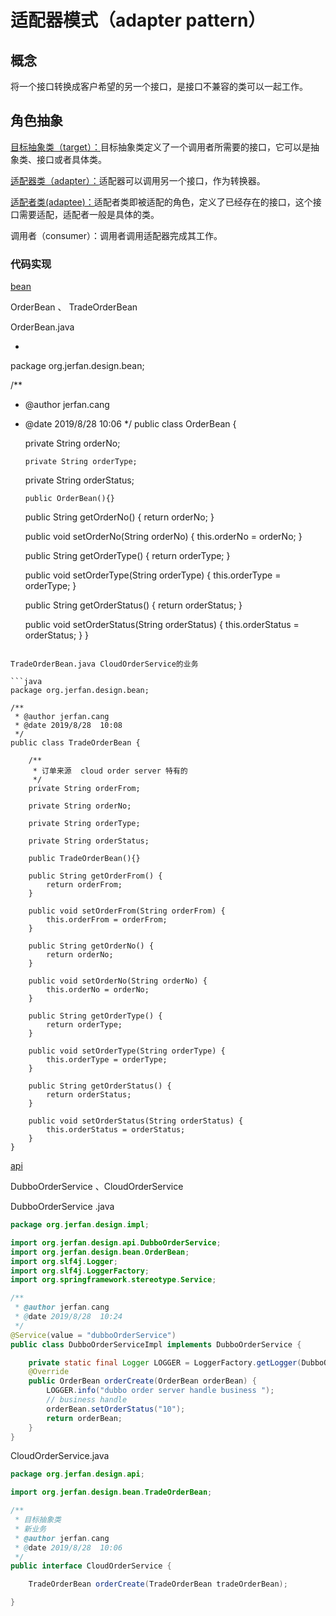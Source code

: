 # 适配器模式（adapter pattern）

## 概念

​        将一个接口转换成客户希望的另一个接口，是接口不兼容的类可以一起工作。

## 角色抽象

<u>目标抽象类（target）：</u>目标抽象类定义了一个调用者所需要的接口，它可以是抽象类、接口或者具体类。

<u>适配器类（adapter）：</u>适配器可以调用另一个接口，作为转换器。

<u>适配者类(adaptee)：</u>适配者类即被适配的角色，定义了已经存在的接口，这个接口需要适配，适配者一般是具体的类。

调用者（consumer）：调用者调用适配器完成其工作。



### 代码实现

<u>bean</u>

  OrderBean 、 TradeOrderBean

OrderBean.java

 * ```java
 package org.jerfan.design.bean;

/**
    
- @author jerfan.cang
    
- @date 2019/8/28  10:06
      */
  public class OrderBean {
    
  private String orderNo;
    
      private String orderType;
    
  private String orderStatus;
    
      public OrderBean(){}
    
  public String getOrderNo() {
          return orderNo;
      }
    
  public void setOrderNo(String orderNo) {
          this.orderNo = orderNo;
      }
    
  public String getOrderType() {
          return orderType;
      }
    
  public void setOrderType(String orderType) {
          this.orderType = orderType;
      }
    
  public String getOrderStatus() {
       return orderStatus;
   }
 
   public void setOrderStatus(String orderStatus) {
       this.orderStatus = orderStatus;
   }
   }
 ```
 
 TradeOrderBean.java CloudOrderService的业务
 
 ```java
 package org.jerfan.design.bean;
 
 /**
  * @author jerfan.cang
  * @date 2019/8/28  10:08
  */
 public class TradeOrderBean {
 
     /**
      * 订单来源  cloud order server 特有的
      */
     private String orderFrom;
 
     private String orderNo;
 
     private String orderType;
 
     private String orderStatus;
 
     public TradeOrderBean(){}
 
     public String getOrderFrom() {
         return orderFrom;
     }
 
     public void setOrderFrom(String orderFrom) {
         this.orderFrom = orderFrom;
     }
 
     public String getOrderNo() {
         return orderNo;
     }
 
     public void setOrderNo(String orderNo) {
         this.orderNo = orderNo;
     }
 
     public String getOrderType() {
         return orderType;
     }
 
     public void setOrderType(String orderType) {
         this.orderType = orderType;
     }
 
     public String getOrderStatus() {
         return orderStatus;
     }
 
     public void setOrderStatus(String orderStatus) {
         this.orderStatus = orderStatus;
     }
 }
 
 ```
 
 <u>api</u>
 
 DubboOrderService 、CloudOrderService
 
 DubboOrderService .java
 
 ```java
 package org.jerfan.design.impl;
 
 import org.jerfan.design.api.DubboOrderService;
 import org.jerfan.design.bean.OrderBean;
 import org.slf4j.Logger;
 import org.slf4j.LoggerFactory;
 import org.springframework.stereotype.Service;
 
 /**
  * @author jerfan.cang
  * @date 2019/8/28  10:24
  */
 @Service(value = "dubboOrderService")
 public class DubboOrderServiceImpl implements DubboOrderService {
 
     private static final Logger LOGGER = LoggerFactory.getLogger(DubboOrderServiceImpl.class);
     @Override
     public OrderBean orderCreate(OrderBean orderBean) {
         LOGGER.info("dubbo order server handle business ");
         // business handle
         orderBean.setOrderStatus("10");
         return orderBean;
     }
 }
 
 ```
 
 
 
 CloudOrderService.java
 
 ```java
 package org.jerfan.design.api;
 
 import org.jerfan.design.bean.TradeOrderBean;
 
 /**
  * 目标抽象类
  * 新业务
  * @author jerfan.cang
  * @date 2019/8/28  10:06
  */
 public interface CloudOrderService {
 
     TradeOrderBean orderCreate(TradeOrderBean tradeOrderBean);
 
 }
 
 ```
 
 